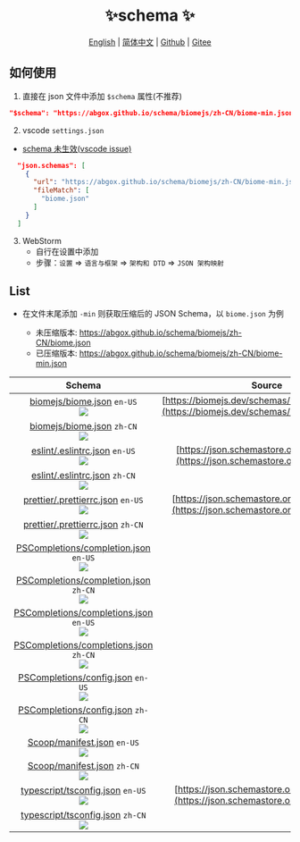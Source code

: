 <p align="center">
    <h1 align="center">✨schema ✨</h1>
</p>
<p align="center">
    <a href="README.md">English</a> |
    <a href="README-CN.md">简体中文</a> |
    <a href="https://github.com/abgox/schema">Github</a> |
    <a href="https://gitee.com/abgox/schema">Gitee</a>
</p>

## 如何使用

1. 直接在 json 文件中添加 `$schema` 属性(不推荐)

```json
"$schema": "https://abgox.github.io/schema/biomejs/zh-CN/biome-min.json",
```

2. vscode `settings.json`

- [schema 未生效(vscode issue)](https://github.com/microsoft/vscode/issues/219855)

```json
  "json.schemas": [
    {
      "url": "https://abgox.github.io/schema/biomejs/zh-CN/biome-min.json",
      "fileMatch": [
        "biome.json"
      ]
    }
  ]
```

3. WebStorm
   - 自行在设置中添加
   - 步骤：`设置` => `语言与框架` => `架构和 DTD` => `JSON 架构映射`

## List

- 在文件末尾添加 `-min` 则获取压缩后的 JSON Schema，以 `biome.json` 为例

  - 未压缩版本: https://abgox.github.io/schema/biomejs/zh-CN/biome.json
  - 已压缩版本: https://abgox.github.io/schema/biomejs/zh-CN/biome-min.json

|Schema|Source|
|:-:|:-:|
|[biomejs/biome.json](https://abgox.github.io/schema/biomejs/en-US/biome.json '点击获取未压缩版本') `en-US`<br><a href="https://abgox.github.io/schema/biomejs/en-US/biome-min.json" title="点击获取压缩版本"><img src="https://img.shields.io/badge/-点我获取压缩版本-blue" />|[https://biomejs.dev/schemas/1.8.3/schema.json](https://biomejs.dev/schemas/1.8.3/schema.json)|
|[biomejs/biome.json](https://abgox.github.io/schema/biomejs/zh-CN/biome.json '点击获取未压缩版本') `zh-CN`<br><a href="https://abgox.github.io/schema/biomejs/zh-CN/biome-min.json" title="点击获取压缩版本"><img src="https://img.shields.io/badge/-点我获取压缩版本-blue" />|
|[eslint/.eslintrc.json](https://abgox.github.io/schema/eslint/en-US/.eslintrc.json '点击获取未压缩版本') `en-US`<br><a href="https://abgox.github.io/schema/eslint/en-US/.eslintrc-min.json" title="点击获取压缩版本"><img src="https://img.shields.io/badge/-点我获取压缩版本-blue" />|[https://json.schemastore.org/eslintrc.json](https://json.schemastore.org/eslintrc.json)|
|[eslint/.eslintrc.json](https://abgox.github.io/schema/eslint/zh-CN/.eslintrc.json '点击获取未压缩版本') `zh-CN`<br><a href="https://abgox.github.io/schema/eslint/zh-CN/.eslintrc-min.json" title="点击获取压缩版本"><img src="https://img.shields.io/badge/-点我获取压缩版本-blue" />|
|[prettier/.prettierrc.json](https://abgox.github.io/schema/prettier/en-US/.prettierrc.json '点击获取未压缩版本') `en-US`<br><a href="https://abgox.github.io/schema/prettier/en-US/.prettierrc-min.json" title="点击获取压缩版本"><img src="https://img.shields.io/badge/-点我获取压缩版本-blue" />|[https://json.schemastore.org/prettierrc.json](https://json.schemastore.org/prettierrc.json)|
|[prettier/.prettierrc.json](https://abgox.github.io/schema/prettier/zh-CN/.prettierrc.json '点击获取未压缩版本') `zh-CN`<br><a href="https://abgox.github.io/schema/prettier/zh-CN/.prettierrc-min.json" title="点击获取压缩版本"><img src="https://img.shields.io/badge/-点我获取压缩版本-blue" />|
|[PSCompletions/completion.json](https://abgox.github.io/schema/PSCompletions/en-US/completion.json '点击获取未压缩版本') `en-US`<br><a href="https://abgox.github.io/schema/PSCompletions/en-US/completion-min.json" title="点击获取压缩版本"><img src="https://img.shields.io/badge/-点我获取压缩版本-blue" />||
|[PSCompletions/completion.json](https://abgox.github.io/schema/PSCompletions/zh-CN/completion.json '点击获取未压缩版本') `zh-CN`<br><a href="https://abgox.github.io/schema/PSCompletions/zh-CN/completion-min.json" title="点击获取压缩版本"><img src="https://img.shields.io/badge/-点我获取压缩版本-blue" />|
|[PSCompletions/completions.json](https://abgox.github.io/schema/PSCompletions/en-US/completions.json '点击获取未压缩版本') `en-US`<br><a href="https://abgox.github.io/schema/PSCompletions/en-US/completions-min.json" title="点击获取压缩版本"><img src="https://img.shields.io/badge/-点我获取压缩版本-blue" />||
|[PSCompletions/completions.json](https://abgox.github.io/schema/PSCompletions/zh-CN/completions.json '点击获取未压缩版本') `zh-CN`<br><a href="https://abgox.github.io/schema/PSCompletions/zh-CN/completions-min.json" title="点击获取压缩版本"><img src="https://img.shields.io/badge/-点我获取压缩版本-blue" />|
|[PSCompletions/config.json](https://abgox.github.io/schema/PSCompletions/en-US/config.json '点击获取未压缩版本') `en-US`<br><a href="https://abgox.github.io/schema/PSCompletions/en-US/config-min.json" title="点击获取压缩版本"><img src="https://img.shields.io/badge/-点我获取压缩版本-blue" />||
|[PSCompletions/config.json](https://abgox.github.io/schema/PSCompletions/zh-CN/config.json '点击获取未压缩版本') `zh-CN`<br><a href="https://abgox.github.io/schema/PSCompletions/zh-CN/config-min.json" title="点击获取压缩版本"><img src="https://img.shields.io/badge/-点我获取压缩版本-blue" />|
|[Scoop/manifest.json](https://abgox.github.io/schema/Scoop/en-US/manifest.json '点击获取未压缩版本') `en-US`<br><a href="https://abgox.github.io/schema/Scoop/en-US/manifest-min.json" title="点击获取压缩版本"><img src="https://img.shields.io/badge/-点我获取压缩版本-blue" />||
|[Scoop/manifest.json](https://abgox.github.io/schema/Scoop/zh-CN/manifest.json '点击获取未压缩版本') `zh-CN`<br><a href="https://abgox.github.io/schema/Scoop/zh-CN/manifest-min.json" title="点击获取压缩版本"><img src="https://img.shields.io/badge/-点我获取压缩版本-blue" />|
|[typescript/tsconfig.json](https://abgox.github.io/schema/typescript/en-US/tsconfig.json '点击获取未压缩版本') `en-US`<br><a href="https://abgox.github.io/schema/typescript/en-US/tsconfig-min.json" title="点击获取压缩版本"><img src="https://img.shields.io/badge/-点我获取压缩版本-blue" />|[https://json.schemastore.org/tsconfig.json](https://json.schemastore.org/tsconfig.json)|
|[typescript/tsconfig.json](https://abgox.github.io/schema/typescript/zh-CN/tsconfig.json '点击获取未压缩版本') `zh-CN`<br><a href="https://abgox.github.io/schema/typescript/zh-CN/tsconfig-min.json" title="点击获取压缩版本"><img src="https://img.shields.io/badge/-点我获取压缩版本-blue" />|
